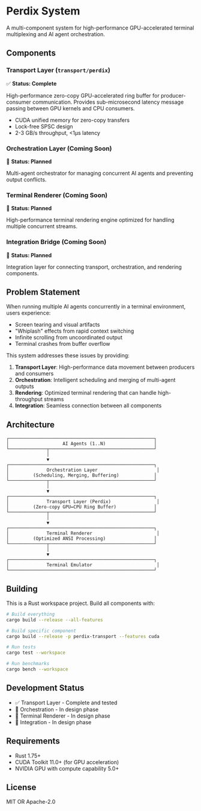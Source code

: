 # Perdix System

A multi-component system for high-performance GPU-accelerated terminal multiplexing and AI agent orchestration.

## Components

### Transport Layer (`transport/perdix`)
✅ **Status: Complete**

High-performance zero-copy GPU-accelerated ring buffer for producer-consumer communication. Provides sub-microsecond latency message passing between GPU kernels and CPU consumers.

- CUDA unified memory for zero-copy transfers
- Lock-free SPSC design
- 2-3 GB/s throughput, <1μs latency

### Orchestration Layer (Coming Soon)
🚧 **Status: Planned**

Multi-agent orchestrator for managing concurrent AI agents and preventing output conflicts.

### Terminal Renderer (Coming Soon)
🚧 **Status: Planned**

High-performance terminal rendering engine optimized for handling multiple concurrent streams.

### Integration Bridge (Coming Soon)
🚧 **Status: Planned**

Integration layer for connecting transport, orchestration, and rendering components.

## Problem Statement

When running multiple AI agents concurrently in a terminal environment, users experience:
- Screen tearing and visual artifacts
- "Whiplash" effects from rapid context switching
- Infinite scrolling from uncoordinated output
- Terminal crashes from buffer overflow

This system addresses these issues by providing:
1. **Transport Layer**: High-performance data movement between producers and consumers
2. **Orchestration**: Intelligent scheduling and merging of multi-agent outputs
3. **Rendering**: Optimized terminal rendering that can handle high-throughput streams
4. **Integration**: Seamless connection between all components

## Architecture

```
┌──────────────────────────────────────────────────────┐
│                    AI Agents (1..N)                  │
└──────────────┬───────────────────────────────────────┘
               │
               ▼
┌──────────────────────────────────────────────────────┐
│              Orchestration Layer                      │
│         (Scheduling, Merging, Buffering)             │
└──────────────┬───────────────────────────────────────┘
               │
               ▼
┌──────────────────────────────────────────────────────┐
│              Transport Layer (Perdix)                 │
│         (Zero-copy GPU↔CPU Ring Buffer)              │
└──────────────┬───────────────────────────────────────┘
               │
               ▼
┌──────────────────────────────────────────────────────┐
│              Terminal Renderer                        │
│         (Optimized ANSI Processing)                  │
└──────────────┬───────────────────────────────────────┘
               │
               ▼
┌──────────────────────────────────────────────────────┐
│              Terminal Emulator                        │
└──────────────────────────────────────────────────────┘
```

## Building

This is a Rust workspace project. Build all components with:

```bash
# Build everything
cargo build --release --all-features

# Build specific component
cargo build --release -p perdix-transport --features cuda

# Run tests
cargo test --workspace

# Run benchmarks
cargo bench --workspace
```

## Development Status

- ✅ Transport Layer - Complete and tested
- 🚧 Orchestration - In design phase
- 🚧 Terminal Renderer - In design phase
- 🚧 Integration - In design phase

## Requirements

- Rust 1.75+
- CUDA Toolkit 11.0+ (for GPU acceleration)
- NVIDIA GPU with compute capability 5.0+

## License

MIT OR Apache-2.0